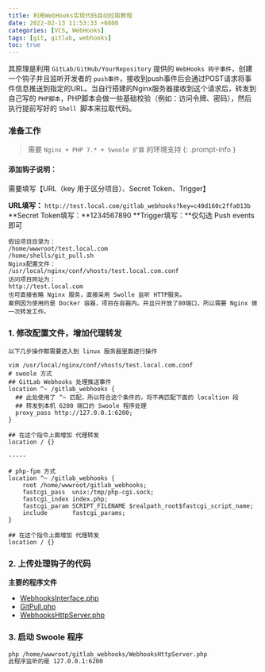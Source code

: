 ```yaml
---
title: 利用WebHooks实现代码自动拉取教程
date: 2022-02-13 11:53:33 +0800
categories: [VCS, WebHooks]
tags: [git, gitlab, webhooks]
toc: true
---
```


其原理是利用 `GitLab/GitHub/YourRepository` 提供的 `WebHooks 钩子事件`，创建一个钩子并且监听开发者的 `push事件`，接收到push事件后会通过POST请求将事件信息推送到指定的URL。当自行搭建的Nginx服务器接收到这个请求后，转发到自己写的 `PHP脚本`，PHP脚本会做一些基础校验（例如：访问令牌、密码），然后执行提前写好的 `Shell `脚本来拉取代码。

### 准备工作

> 需要 `Nginx + PHP 7.* + Swoole 扩展` 的环境支持
{: .prompt-info }


#### 添加钩子说明：
需要填写【URL（key 用于区分项目）、Secret Token、Trigger】

**URL填写：**
`http://test.local.com/gitlab_webhooks?key=c40d160c2ffa013b`
**Secret Token填写：**1234567890
**Trigger填写：**仅勾选 Push events 即可


```
假设项目目录为：
/home/wwwroot/test.local.com
/home/shells/git_pull.sh
Nginx配置文件：
/usr/local/nginx/conf/vhosts/test.local.com.conf
访问项目网址为：
http://test.local.com
也可直接省略 Nginx 服务，直接采用 Swolle 监听 HTTP服务。
案例因为使用的是 Docker 容器，项目在容器内。并且只开放了80端口，所以需要 Nginx 做一次转发工作。
```

### 1. 修改配置文件，增加代理转发

`以下几步操作都需要进入到 linux 服务器里面进行操作`

```nginx
vim /usr/local/nginx/conf/vhosts/test.local.com.conf
# swoole 方式
## GitLab Webhooks 处理推送事件
location ^~ /gitlab_webhooks {
  ## 此处使用了 ^~ 匹配，所以符合这个条件的，将不再匹配下面的 localtion 段
  ## 转发到本机 6200 端口的 Swoole 程序处理
  proxy_pass http://127.0.0.1:6200;
}

## 在这个指令上面增加 代理转发
location / {}

-----

# php-fpm 方式
location ^~ /gitlab_webhooks {
    root /home/wwwroot/gitlab_webhooks;
    fastcgi_pass  unix:/tmp/php-cgi.sock;
    fastcgi_index index.php;
    fastcgi_param SCRIPT_FILENAME $realpath_root$fastcgi_script_name;
    include       fastcgi_params;
}

## 在这个指令上面增加 代理转发
location / {}
```

### 2. 上传处理钩子的代码

 **主要的程序文件**

- [WebhooksInterface.php](https://gist.github.com/helloxxb/9f6cee5abf0fa98801787b4f28e47a40)
- [GitPull.php](https://gist.github.com/helloxxb/6270295e556ef98cd01a4942cde07f9b)
- [WebhooksHttpServer.php](https://gist.github.com/helloxxb/91b2750df0f1d43aac56e4d36acdbf04)


### 3. 启动 Swoole 程序

```bash
php /home/wwwroot/gitlab_webhooks/WebhooksHttpServer.php
此程序监听的是 127.0.0.1:6200
```
